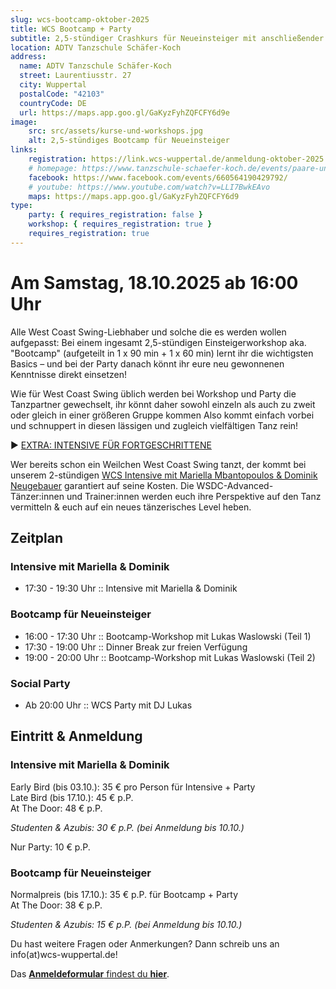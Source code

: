 ```yaml
---
slug: wcs-bootcamp-oktober-2025
title: WCS Bootcamp + Party
subtitle: 2,5-stündiger Crashkurs für Neueinsteiger mit anschließender Party
location: ADTV Tanzschule Schäfer-Koch
address:
  name: ADTV Tanzschule Schäfer-Koch
  street: Laurentiusstr. 27
  city: Wuppertal
  postalCode: "42103"
  countryCode: DE
  url: https://maps.app.goo.gl/GaKyzFyhZQFCFY6d9e
image:
    src: src/assets/kurse-und-workshops.jpg
    alt: 2,5-stündiges Bootcamp für Neueinsteiger
links:
    registration: https://link.wcs-wuppertal.de/anmeldung-oktober-2025
    # homepage: https://www.tanzschule-schaefer-koch.de/events/paare-und-singles/
    facebook: https://www.facebook.com/events/660564190429792/
    # youtube: https://www.youtube.com/watch?v=LLI7BwkEAvo
    maps: https://maps.app.goo.gl/GaKyzFyhZQFCFY6d9
type:
    party: { requires_registration: false }
    workshop: { requires_registration: true }
    requires_registration: true
---
```


# Am Samstag, 18.10.2025 ab 16:00 Uhr

Alle West Coast Swing-Liebhaber und solche die es werden wollen aufgepasst:
Bei einem ingesamt 2,5-stündigen Einsteigerworkshop aka. "Bootcamp" (aufgeteilt in 1 x 90 min + 1 x 60 min)
lernt ihr die wichtigsten Basics – und bei der Party danach könnt ihr eure neu gewonnenen Kenntnisse direkt einsetzen!

Wie für West Coast Swing üblich werden bei Workshop und Party die Tanzpartner gewechselt,
ihr könnt daher sowohl einzeln als auch zu zweit oder gleich in einer größeren Gruppe kommen
Also kommt einfach vorbei und schnuppert in diesen lässigen und zugleich vielfältigen Tanz rein!

▶ [EXTRA: INTENSIVE FÜR FORTGESCHRITTENE][intensive]

Wer bereits schon ein Weilchen West Coast Swing tanzt, der kommt bei unserem 2-stündigen [WCS Intensive mit Mariella Mbantopoulos & Dominik Neugebauer][intensive] garantiert auf seine Kosten.
Die WSDC-Advanced-Tänzer:innen und Trainer:innen werden euch ihre Perspektive auf den Tanz vermitteln & euch auf ein neues tänzerisches Level heben.

[intensive]: /events/wcs-intensive-mit-mariella-und-dominik-2025/

## Zeitplan

### Intensive mit Mariella & Dominik

- 17:30 - 19:30 Uhr :: Intensive mit Mariella & Dominik

### Bootcamp für Neueinsteiger

- 16:00 - 17:30 Uhr :: Bootcamp-Workshop mit Lukas Waslowski (Teil 1)
- 17:30 - 19:00 Uhr :: Dinner Break zur freien Verfügung
- 19:00 - 20:00 Uhr :: Bootcamp-Workshop mit Lukas Waslowski (Teil 2)

### Social Party

- Ab 20:00 Uhr :: WCS Party mit DJ Lukas

## Eintritt & Anmeldung

### Intensive mit Mariella & Dominik

Early Bird (bis 03.10.): 35 € pro Person für Intensive + Party<br>
Late Bird (bis 17.10.): 45 € p.P.<br>
At The Door: 48 € p.P.

_Studenten & Azubis: 30 € p.P. (bei Anmeldung bis 10.10.)_

Nur Party: 10 € p.P.

### Bootcamp für Neueinsteiger

Normalpreis (bis 17.10.): 35 € p.P. für Bootcamp + Party<br>
At The Door: 38 € p.P.

_Studenten & Azubis: 15 € p.P. (bei Anmeldung bis 10.10.)_

Du hast weitere Fragen oder Anmerkungen? Dann schreib uns an info(at)wcs-wuppertal.de!

Das [**Anmeldeformular** findest du **hier**][anmeldung].

[anmeldung]: https://link.wcs-wuppertal.de/anmeldung-oktober-2025
